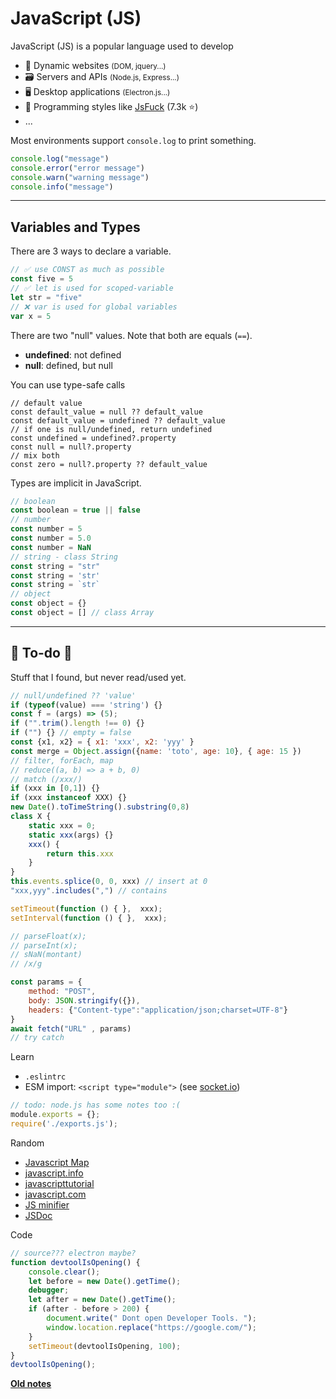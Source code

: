 # JavaScript (JS)

<div class="row row-cols-md-2"><div>

JavaScript (JS) is a popular language used to develop

* 🌳 Dynamic websites <small>(DOM, jquery...)</small>
* 🗃️ Servers and APIs <small>(Node.js, Express...)</small>
* 🖥️ Desktop applications <small>(Electron.js...)</small>
* 🧪 Programming styles like [JsFuck](https://github.com/aemkei/jsfuck) (7.3k ⭐)
* ...
</div><div>

Most environments support `console.log` to print something.

```js
console.log("message")
console.error("error message")
console.warn("warning message")
console.info("message")
```
</div></div>

<hr class="sep-both">

## Variables and Types

<div class="row row-cols-md-2"><div>

There are 3 ways to declare a variable.

```javascript
// ✅ use CONST as much as possible
const five = 5
// ✅ let is used for scoped-variable
let str = "five"
// ❌ var is used for global variables
var x = 5
```

There are two "null" values. Note that both are equals (`==`).

* **undefined**: not defined
* **null**: defined, but null

You can use type-safe calls

```
// default value
const default_value = null ?? default_value
const default_value = undefined ?? default_value
// if one is null/undefined, return undefined
const undefined = undefined?.property
const null = null?.property
// mix both
const zero = null?.property ?? default_value
```

</div><div>

Types are implicit in JavaScript.

```javascript
// boolean
const boolean = true || false
// number
const number = 5
const number = 5.0
const number = NaN
// string - class String
const string = "str"
const string = 'str'
const string = `str`
// object
const object = {}
const object = [] // class Array
```
</div></div>


<hr class="sep-both">

## 👻 To-do 👻

Stuff that I found, but never read/used yet.

<div class="row row-cols-md-2"><div>

```javascript
// null/undefined ?? 'value'
if (typeof(value) === 'string') {}
const f = (args) => (5);
if ("".trim().length !== 0) {}
if ("") {} // empty = false
const {x1, x2} = { x1: 'xxx', x2: 'yyy' }
const merge = Object.assign({name: 'toto', age: 10}, { age: 15 })
// filter, forEach, map
// reduce((a, b) => a + b, 0)
// match (/xxx/)
if (xxx in [0,1]) {}
if (xxx instanceof XXX) {}
new Date().toTimeString().substring(0,8)
class X {
    static xxx = 0;
    static xxx(args) {}
    xxx() {
        return this.xxx
    }
}
this.events.splice(0, 0, xxx) // insert at 0
"xxx,yyy".includes(",") // contains

setTimeout(function () { },  xxx);
setInterval(function () { },  xxx);

// parseFloat(x);
// parseInt(x);
// sNaN(montant)
// /x/g
```
</div><div>

```javascript
const params = {
    method: "POST",
    body: JSON.stringify({}),
    headers: {"Content-type":"application/json;charset=UTF-8"}
}
await fetch("URL" , params)
// try catch
```

Learn

* `.eslintrc`
* ESM import: `<script type="module">` (see [socket.io](https://socket.io/docs/v4/client-initialization/))

```javascript
// todo: node.js has some notes too :(
module.exports = {};
require('./exports.js');
```

Random

* [Javascript Map](https://developer.mozilla.org/en-US/docs/Web/JavaScript/Reference/Global_Objects/Map)
* [javascript.info](https://javascript.info/)
* [javascripttutorial](https://www.javascripttutorial.net/)
* [javascript.com](https://www.javascript.com/learn)
* [JS minifier](https://javascriptminifier.com/)
* [JSDoc](https://jsdoc.app/)

Code

```javascript
// source??? electron maybe?
function devtoolIsOpening() {
    console.clear();
    let before = new Date().getTime();
    debugger;
    let after = new Date().getTime();
    if (after - before > 200) {
        document.write(" Dont open Developer Tools. ");
        window.location.replace("https://google.com/");
    }
    setTimeout(devtoolIsOpening, 100);
}
devtoolIsOpening();
```

**[Old notes](_old.md)**
</div></div>